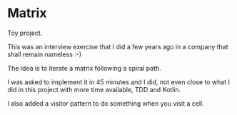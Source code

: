 # Matrix
Toy project.

This was an interview exercise that I did
a few years ago in a company that shall remain
nameless :-)

The idea is to iterate a matrix following a spiral path.

I was asked to implement it in 45 minutes and I did, not
even close to what I did in this project with more
time available, TDD and Kotlin.

I also added a visitor pattern to do something when you
visit a cell.